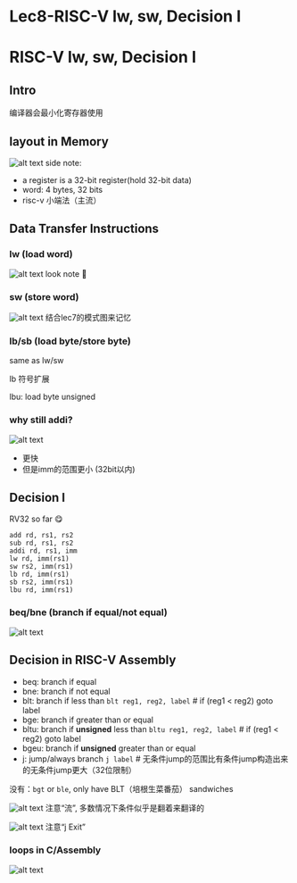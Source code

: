 # Lec8-RISC-V lw, sw, Decision I

# RISC-V lw, sw, Decision I
## Intro
编译器会最小化寄存器使用

## layout in Memory
![alt text](image.png)
side note:
- a register is a 32-bit register(hold 32-bit data)
- word: 4 bytes, 32 bits
- risc-v 小端法（主流）

## Data Transfer Instructions
### lw (load word)
![alt text](image-1.png)
look note :thinking:

### sw (store word)
![alt text](image-2.png)
结合lec7的模式图来记忆

### lb/sb (load byte/store byte)
same as lw/sw 

lb 符号扩展

lbu: load byte unsigned


### why still addi?

![alt text](image-3.png)
- 更快
- 但是imm的范围更小 (32bit以内)

## Decision I
RV32 so far :yum:
```
add rd, rs1, rs2
sub rd, rs1, rs2
addi rd, rs1, imm
lw rd, imm(rs1)
sw rs2, imm(rs1)
lb rd, imm(rs1)
sb rs2, imm(rs1)
lbu rd, imm(rs1)
```

### beq/bne (branch if equal/not equal)
![alt text](image-4.png)

## Decision in RISC-V Assembly

- beq: branch if equal
- bne: branch if not equal
- blt: branch if less than `blt reg1, reg2, label` # if (reg1 < reg2) goto label
- bge: branch if greater than or equal
- bltu: branch if **unsigned** less than `bltu reg1, reg2, label` # if (reg1 < reg2) goto label
- bgeu: branch if **unsigned** greater than or equal
- j: jump/always branch `j label` # 无条件jump的范围比有条件jump构造出来的无条件jump更大（32位限制）

没有：`bgt` or `ble`, only have BLT（培根生菜番茄） sandwiches

![alt text](image-00.png)
注意“流”, 多数情况下条件似乎是翻着来翻译的

![alt text](image-11.png)
注意“j Exit”

### loops in C/Assembly
![alt text](image-22.png)




